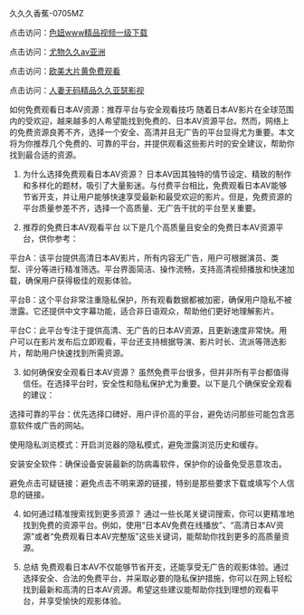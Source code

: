 
久久久香蕉-0705MZ

点击访问：<a href="https://heiliaoga6s9v.pages.dev">色妞www精品视频一级下载</a>

点击访问：<a href="https://heiliaoow5kzm.pages.dev">尤物久久av亚洲</a>

点击访问：<a href="https://heiliao2dmwwy.pages.dev">欧美大片黄免费观看</a>

点击访问：<a href="https://heiliaoll4qsx.pages.dev">人妻无码精品久久亚瑟影视</a>






如何免费观看日本AV资源：推荐平台与安全观看技巧
随着日本AV影片在全球范围内的受欢迎，越来越多的人希望能找到免费的、日本AV资源平台。然而，网络上的免费资源良莠不齐，选择一个安全、高清并且无广告的平台显得尤为重要。本文将为你推荐几个免费的、可靠的平台，并提供观看这些影片时的安全建议，帮助你找到最合适的资源。

1. 为什么选择免费观看日本AV资源？
日本AV因其独特的情节设定、精致的制作和多样化的题材，吸引了大量影迷。与付费平台相比，免费观看日本AV能够节省开支，并让用户能够快速享受最新和最受欢迎的影片。但是，免费资源的平台质量参差不齐，选择一个高质量、无广告干扰的平台至关重要。

2. 推荐的免费日本AV观看平台
以下是几个高质量且安全的免费日本AV资源平台，供你参考：

平台A：该平台提供高清日本AV影片，所有内容无广告，用户可根据演员、类型、评分等进行精准筛选。平台界面简洁、操作流畅，支持高清视频播放和快速加载，确保用户获得极佳的观影体验。

平台B：这个平台非常注重隐私保护，所有观看数据都被加密，确保用户隐私不被泄露。它还提供中文字幕功能，适合非日语观众，帮助他们更好地理解影片。

平台C：此平台专注于提供高清、无广告的日本AV资源，且更新速度非常快。用户可以在影片发布后立即观看，平台还支持根据导演、影片时长、流派等筛选影片，帮助用户快速找到所需资源。

3. 如何确保安全观看日本AV资源？
虽然免费平台很多，但并非所有平台都值得信任。在选择平台时，安全性和隐私保护尤为重要。以下是几个确保安全观看的建议：

选择可靠的平台：优先选择口碑好、用户评价高的平台，避免访问那些可能包含恶意软件或广告的网站。

使用隐私浏览模式：开启浏览器的隐私模式，避免泄露浏览历史和缓存。

安装安全软件：确保设备安装最新的防病毒软件，保护你的设备免受恶意攻击。

避免点击可疑链接：避免点击不明来源的链接，特别是那些要求下载或填写个人信息的链接。

4. 如何通过精准搜索找到更多资源？
通过一些长尾关键词搜索，你可以更精准地找到免费的资源平台。例如，使用“日本AV免费在线播放”、“高清日本AV资源”或者“免费观看日本AV完整版”这些关键词，能帮助你找到更多的高质量资源。

5. 总结
免费观看日本AV不仅能够节省开支，还能享受无广告的观影体验。通过选择安全、合法的免费平台，并采取必要的隐私保护措施，你可以在网上轻松找到最新和高清的日本AV资源。希望这些建议能帮助你找到理想的观看平台，并享受愉快的观影体验。







<span style="display:none;">[Canonical link](  ）</span>
